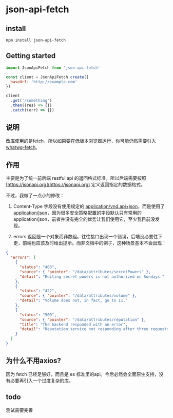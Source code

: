# json-api-fetch

## install

```
npm install json-api-fetch
```

## Getting started

```js
import JsonApiFetch from 'json-api-fetch'

const client = JsonApiFetch.create({
  baseUrl: 'http://example.com'
})

client
  .get('/something')
  .then((res) => {})
  .catch((err) => {})
```

## 说明

改库使用的是fetch，所以如果要在低版本浏览器运行，你可能仍然需要引入 [whatwg-fetch](https://github.com/github/fetch)。

## 作用

主要是为了统一前后端 restful api 的返回格式标准，所以后端需要按照 [https://jsonapi.org](https://jsonapi.org) 定义返回指定的数据格式。

不过，我做了一点小的修改：

1. Content-Type 字段没有使用规定的 [application/vnd.api+json](https://www.iana.org/assignments/media-types/application/vnd.api+json)，而是使用了 [application/json](https://www.iana.org/assignments/media-types/application/json)，因为很多安全策略配置的字段默认只有常用的 application/json，前者并没有完全的优势让我们使用它，至少我目前没发现。

2. errors 返回是一个对象而非数组。往往接口出现一个错误，后端没必要往下走，前端也应该及时给出提示。而非文档中的例子，这种场景基本不会出现：


```json
{
  "errors": [
    {
      "status": "403",
      "source": { "pointer": "/data/attributes/secretPowers" },
      "detail": "Editing secret powers is not authorized on Sundays."
    },
    {
      "status": "422",
      "source": { "pointer": "/data/attributes/volume" },
      "detail": "Volume does not, in fact, go to 11."
    },
    {
      "status": "500",
      "source": { "pointer": "/data/attributes/reputation" },
      "title": "The backend responded with an error",
      "detail": "Reputation service not responding after three requests."
    }
  ]
}
```

## 为什么不用axios?

因为 fetch 已经足够好，而且是 es 标准里的api。今后必然会全面原生支持，没有必要再引入一个过度复杂的库。

## todo

测试需要完善